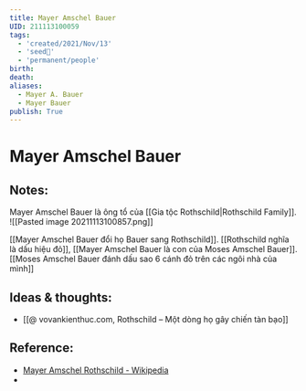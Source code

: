 ```yaml
---
title: Mayer Amschel Bauer
UID: 211113100059
tags:
  - 'created/2021/Nov/13'
  - 'seed🥜'
  - 'permanent/people'
birth: 
death: 
aliases:
  - Mayer A. Bauer
  - Mayer Bauer
publish: True
---
```

# Mayer Amschel Bauer

## Notes:
Mayer Amschel Bauer là ông tổ của [[Gia tộc Rothschild|Rothschild Family]].
![[Pasted image 20211113100857.png]]

[[Mayer Amschel Bauer đổi họ Bauer sang Rothschild]]. [[Rothschild nghĩa là dấu hiệu đỏ]], [[Mayer Amschel Bauer là con của Moses Amschel Bauer]]. [[Moses Amschel Bauer đánh dấu sao 6 cánh đỏ trên các ngôi nhà của mình]]

## Ideas & thoughts:
- [[@ vovankienthuc.com, Rothschild – Một dòng họ gây chiến tàn bạo]]

## Reference:
- [Mayer Amschel Rothschild - Wikipedia](https://en.wikipedia.org/wiki/Mayer_Amschel_Rothschild)
- 